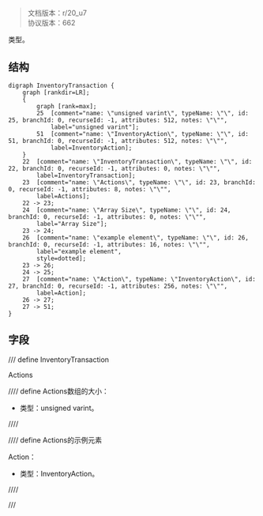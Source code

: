 # <!-- md:samp InventoryTransaction -->

> 文档版本：r/20_u7<br/>协议版本：662

<!-- md:samp InventoryTransaction -->类型。

## 结构

```viz
digraph InventoryTransaction {
	graph [rankdir=LR];
	{
		graph [rank=max];
		25	[comment="name: \"unsigned varint\", typeName: \"\", id: 25, branchId: 0, recurseId: -1, attributes: 512, notes: \"\"",
			label="unsigned varint"];
		51	[comment="name: \"InventoryAction\", typeName: \"\", id: 51, branchId: 0, recurseId: -1, attributes: 512, notes: \"\"",
			label=InventoryAction];
	}
	22	[comment="name: \"InventoryTransaction\", typeName: \"\", id: 22, branchId: 0, recurseId: -1, attributes: 0, notes: \"\"",
		label=InventoryTransaction];
	23	[comment="name: \"Actions\", typeName: \"\", id: 23, branchId: 0, recurseId: -1, attributes: 8, notes: \"\"",
		label=Actions];
	22 -> 23;
	24	[comment="name: \"Array Size\", typeName: \"\", id: 24, branchId: 0, recurseId: -1, attributes: 0, notes: \"\"",
		label="Array Size"];
	23 -> 24;
	26	[comment="name: \"example element\", typeName: \"\", id: 26, branchId: 0, recurseId: -1, attributes: 16, notes: \"\"",
		label="example element",
		style=dotted];
	23 -> 26;
	24 -> 25;
	27	[comment="name: \"Action\", typeName: \"InventoryAction\", id: 27, branchId: 0, recurseId: -1, attributes: 256, notes: \"\"",
		label=Action];
	26 -> 27;
	27 -> 51;
}

```

## 字段

/// define
InventoryTransaction

Actions

//// define
Actions数组的大小：<!-- md:samp unsigned varint -->

- 类型：unsigned varint。


////


//// define
Actions的示例元素

Action：[<!-- md:samp InventoryAction -->](../types/inventoryaction.md)

- 类型：InventoryAction。


////



///
